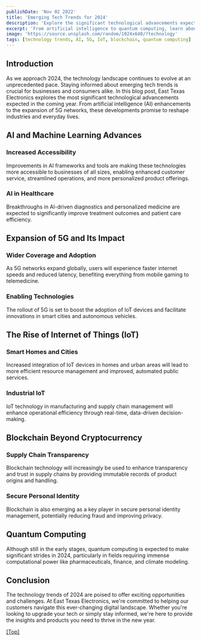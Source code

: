 ```yaml
---
publishDate: 'Nov 02 2022'
title: 'Emerging Tech Trends for 2024'
description: 'Explore the significant technological advancements expected in 2024, from AI enhancements to the expansion of 5G networks.'
excerpt: 'From artificial intelligence to quantum computing, learn about the tech trends that are poised to reshape industries in 2024.'
image: 'https://source.unsplash.com/random/1024x640/?technology'
tags: [technology trends, AI, 5G, IoT, blockchain, quantum computing]
---
```



## Introduction

As we approach 2024, the technology landscape continues to evolve at an unprecedented pace. Staying informed about emerging tech trends is crucial for businesses and consumers alike. In this blog post, East Texas Electronics explores the most significant technological advancements expected in the coming year. From artificial intelligence (AI) enhancements to the expansion of 5G networks, these developments promise to reshape industries and everyday lives.

## AI and Machine Learning Advances

### Increased Accessibility

Improvements in AI frameworks and tools are making these technologies more accessible to businesses of all sizes, enabling enhanced customer service, streamlined operations, and more personalized product offerings.

### AI in Healthcare

Breakthroughs in AI-driven diagnostics and personalized medicine are expected to significantly improve treatment outcomes and patient care efficiency.

## Expansion of 5G and Its Impact

### Wider Coverage and Adoption

As 5G networks expand globally, users will experience faster internet speeds and reduced latency, benefiting everything from mobile gaming to telemedicine.

### Enabling Technologies

The rollout of 5G is set to boost the adoption of IoT devices and facilitate innovations in smart cities and autonomous vehicles.

## The Rise of Internet of Things (IoT)

### Smart Homes and Cities

Increased integration of IoT devices in homes and urban areas will lead to more efficient resource management and improved, automated public services.

### Industrial IoT

IoT technology in manufacturing and supply chain management will enhance operational efficiency through real-time, data-driven decision-making.

## Blockchain Beyond Cryptocurrency

### Supply Chain Transparency

Blockchain technology will increasingly be used to enhance transparency and trust in supply chains by providing immutable records of product origins and handling.

### Secure Personal Identity

Blockchain is also emerging as a key player in secure personal identity management, potentially reducing fraud and improving privacy.

## Quantum Computing

Although still in the early stages, quantum computing is expected to make significant strides in 2024, particularly in fields requiring immense computational power like pharmaceuticals, finance, and climate modeling.

## Conclusion

The technology trends of 2024 are poised to offer exciting opportunities and challenges. At East Texas Electronics, we're committed to helping our customers navigate this ever-changing digital landscape. Whether you're looking to upgrade your tech or simply stay informed, we're here to provide the insights and products you need to thrive in the new year.

[[Top]](#top)
